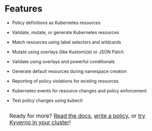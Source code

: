# Features

* Policy definitions as Kubernetes resources

* Validate, mutate, or generate Kubernetes resources

* Match resources using label selectors and wildcards

* Mutate using overlays (like Kustomize) or JSON Patch

* Validate using overlays and powerful conditionals

* Generate default resources during namespace creation

* Reporting of policy violations for existing resources

* Kubernetes events for resource changes and policy enforcement 

* Test policy changes using kubectl


<p style="margin-top: 30px; margin-left:15px; font-size: 125%;">
Ready for more? <a href="https://github.com/nirmata/kyverno/blob/master/README.md">Read the docs</a>, <a href="https://github.com/nirmata/kyverno/blob/master/README.md">write a policy</a>, or <a href="https://github.com/nirmata/kyverno/blob/master/README.md">try Kyverno in your cluster</a>!
</p>